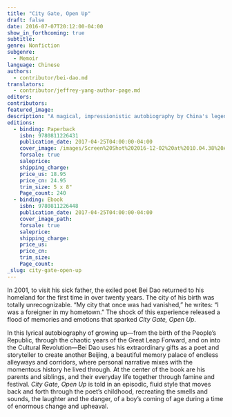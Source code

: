 ```yaml
---
title: "City Gate, Open Up"
draft: false
date: 2016-07-07T20:12:00-04:00
show_in_forthcoming: true
subtitle:
genre: Nonfiction
subgenre:
  - Memoir
language: Chinese
authors:
  - contributor/bei-dao.md
translators:
  - contributor/jeffrey-yang-author-page.md
editors:
contributors:
featured_image:
description: "A magical, impressionistic autobiography by China's legendary poet Bei Dao "
editions:
  - binding: Paperback
    isbn: 9780811226431
    publication_date: 2017-04-25T04:00:00-04:00
    cover_image: /images/Screen%20Shot%202016-12-02%20at%2010.04.38%20AM.png
    forsale: true
    saleprice:
    shipping_charge:
    price_us: 18.95
    price_cn: 24.95
    trim_size: 5 x 8"
    Page_count: 240
  - binding: Ebook
    isbn: 9780811226448
    publication_date: 2017-04-25T04:00:00-04:00
    cover_image_path:
    forsale: true
    saleprice:
    shipping_charge:
    price_us:
    price_cn:
    trim_size:
    Page_count:
_slug: city-gate-open-up
---
```


In 2001, to visit his sick father, the exiled poet Bei Dao returned to his homeland for the first time in over twenty years. The city of his birth was totally unrecognizable. “My city that once was had vanished,” he writes: “I was a foreigner in my hometown.” The shock of this experience released a flood of memories and emotions that sparked _City Gate, Open Up_.

In this lyrical autobiography of growing up—from the birth of the People’s Republic, through the chaotic years of the Great Leap Forward, and on into the Cultural Revolution—Bei Dao uses his extraordinary gifts as a poet and storyteller to create another Beijing, a beautiful memory palace of endless alleyways and corridors, where personal narrative mixes with the momentous history he lived through. At the center of the book are his parents and siblings, and their everyday life together through famine and festival. _City Gate, Open Up_ is told in an episodic, fluid style that moves back and forth through the poet’s childhood, recreating the smells and sounds, the laughter and the danger, of a boy’s coming of age during a time of enormous change and upheaval.


